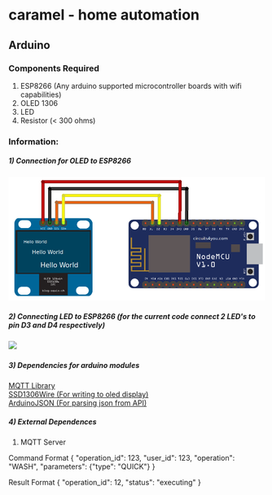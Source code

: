 # caramel - home automation

## Arduino

### Components Required <br>
1) ESP8266 (Any arduino supported microcontroller boards with wifi capabilities) <br>
2) OLED 1306 <br>
3) LED <br>
4) Resistor (< 300 ohms) <br>


### Information:

##### 1) Connection for OLED to ESP8266
<img src="https://github.com/santoshbalaji/lemur-caramel/blob/master/images/oled.png" />

##### 2) Connecting LED to ESP8266 (for the current code connect 2 LED's to pin D3 and D4 respectively)
<img src="https://github.com/santoshbalaji/blueberry-public/blob/master/images/led.png" />

##### 3) Dependencies for arduino modules <br>
   <a href="https://github.com/knolleary/pubsubclient.git">MQTT Library</a><br>
   <a href="https://github.com/ThingPulse/esp8266-oled-ssd1306.git">SSD1306Wire (For writing to oled display)</a><br>
   <a href="https://arduinojson.org/">ArduinoJSON (For parsing json from API)</a><br>

##### 4) External Dependences
1) MQTT Server

Command Format 
{
  "operation_id": 123,
  "user_id": 123,
  "operation": "WASH",
  "parameters": {"type": "QUICK"}
}

Result Format
{
  "operation_id": 12,
  "status": "executing"
}


